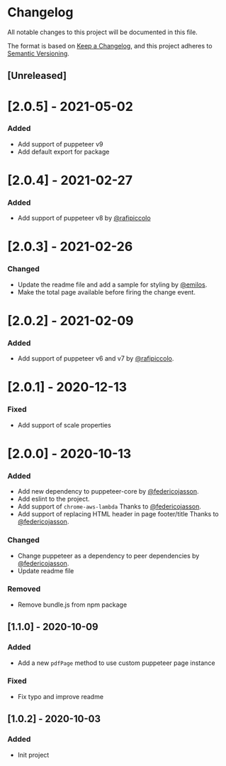 # Changelog
All notable changes to this project will be documented in this file.

The format is based on [Keep a Changelog](https://keepachangelog.com/en/1.0.0/),
and this project adheres to [Semantic Versioning](https://semver.org/spec/v2.0.0.html).

## [Unreleased]

# [2.0.5] - 2021-05-02

### Added
- Add support of puppeteer v9
- Add default export for package


# [2.0.4] - 2021-02-27

### Added
- Add support of puppeteer v8 by [@rafipiccolo](https://github.com/rafipiccolo)


# [2.0.3] - 2021-02-26

### Changed
- Update the readme file and add a sample for styling by [@emilos](https://github.com/emilos).
- Make the total page available before firing the change event.

# [2.0.2] - 2021-02-09

### Added
- Add support of puppeteer v6 and v7 by [@rafipiccolo](https://github.com/rafipiccolo).

# [2.0.1] - 2020-12-13

### Fixed
- Add support of scale properties

# [2.0.0] - 2020-10-13

### Added
- Add new dependency to puppeteer-core by [@federicojasson](https://github.com/federicojasson).
- Add eslint to the project.
- Add support of `chrome-aws-lambda` Thanks to [@federicojasson](https://github.com/federicojasson).
- Add support of replacing HTML header in page footer/title Thanks to [@federicojasson](https://github.com/federicojasson).

### Changed
- Change puppeteer as a dependency to peer dependencies by [@federicojasson](https://github.com/federicojasson).
- Update readme file

### Removed
- Remove bundle.js from npm package

## [1.1.0] - 2020-10-09
### Added
- Add a new `pdfPage` method to use custom puppeteer page instance

### Fixed
- Fix typo and improve readme

## [1.0.2] - 2020-10-03
### Added
- Init project
